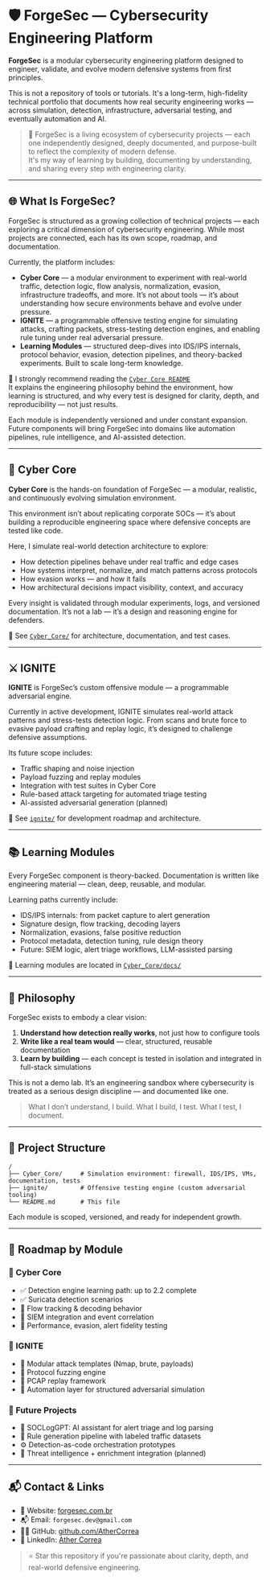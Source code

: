 # 🛡️ ForgeSec — Cybersecurity Engineering Platform

**ForgeSec** is a modular cybersecurity engineering platform designed to engineer, validate, and evolve modern defensive systems from first principles.

This is not a repository of tools or tutorials. It's a long-term, high-fidelity technical portfolio that documents how real security engineering works — across simulation, detection, infrastructure, adversarial testing, and eventually automation and AI.

> 🧠 ForgeSec is a living ecosystem of cybersecurity projects — each one independently designed, deeply documented, and purpose-built to reflect the complexity of modern defense.  
> It's my way of learning by building, documenting by understanding, and sharing every step with engineering clarity.

---

## 🌐 What Is ForgeSec?

ForgeSec is structured as a growing collection of technical projects — each exploring a critical dimension of cybersecurity engineering. While most projects are connected, each has its own scope, roadmap, and documentation.

Currently, the platform includes:

- **Cyber Core** — a modular environment to experiment with real-world traffic, detection logic, flow analysis, normalization, evasion, infrastructure tradeoffs, and more. It’s not about tools — it’s about understanding how secure environments behave and evolve under pressure.
- **IGNITE** — a programmable offensive testing engine for simulating attacks, crafting packets, stress-testing detection engines, and enabling rule tuning under real adversarial pressure.
- **Learning Modules** — structured deep-dives into IDS/IPS internals, protocol behavior, evasion, detection pipelines, and theory-backed experiments. Built to scale long-term knowledge.

📌 I strongly recommend reading the [`Cyber Core README`](./Cyber_Core/README.md)  
It explains the engineering philosophy behind the environment, how learning is structured, and why every test is designed for clarity, depth, and reproducibility — not just results.

Each module is independently versioned and under constant expansion. Future components will bring ForgeSec into domains like automation pipelines, rule intelligence, and AI-assisted detection.

---

## 🧱 Cyber Core

**Cyber Core** is the hands-on foundation of ForgeSec — a modular, realistic, and continuously evolving simulation environment.

This environment isn’t about replicating corporate SOCs — it’s about building a reproducible engineering space where defensive concepts are tested like code.

Here, I simulate real-world detection architecture to explore:

- How detection pipelines behave under real traffic and edge cases  
- How systems interpret, normalize, and match patterns across protocols  
- How evasion works — and how it fails  
- How architectural decisions impact visibility, context, and accuracy  

Every insight is validated through modular experiments, logs, and versioned documentation. It’s not a lab — it’s a design and reasoning engine for defenders.

📂 See [`Cyber_Core/`](./Cyber_Core) for architecture, documentation, and test cases.

---

## ⚔️ IGNITE

**IGNITE** is ForgeSec’s custom offensive module — a programmable adversarial engine.

Currently in active development, IGNITE simulates real-world attack patterns and stress-tests detection logic. From scans and brute force to evasive payload crafting and replay logic, it’s designed to challenge defensive assumptions.

Its future scope includes:

- Traffic shaping and noise injection  
- Payload fuzzing and replay modules  
- Integration with test suites in Cyber Core  
- Rule-based attack targeting for automated triage testing  
- AI-assisted adversarial generation (planned)

📂 See [`ignite/`](./ignite) for development roadmap and architecture.

---

## 📚 Learning Modules

Every ForgeSec component is theory-backed. Documentation is written like engineering material — clean, deep, reusable, and modular.

Learning paths currently include:

- IDS/IPS internals: from packet capture to alert generation  
- Signature design, flow tracking, decoding layers  
- Normalization, evasions, false positive reduction  
- Protocol metadata, detection tuning, rule design theory  
- Future: SIEM logic, alert triage workflows, LLM-assisted parsing

📂 Learning modules are located in [`Cyber_Core/docs/`](./Cyber_Core/docs)

---

## 🧬 Philosophy

ForgeSec exists to embody a clear vision:

1. **Understand how detection really works**, not just how to configure tools  
2. **Write like a real team would** — clear, structured, reusable documentation  
3. **Learn by building** — each concept is tested in isolation and integrated in full-stack simulations  

This is not a demo lab. It’s an engineering sandbox where cybersecurity is treated as a serious design discipline — and documented like one.

> What I don’t understand, I build. What I build, I test. What I test, I document.

---

## 📁 Project Structure

```text
/
├── Cyber_Core/     # Simulation environment: firewall, IDS/IPS, VMs, documentation, tests
├── ignite/         # Offensive testing engine (custom adversarial tooling)
└── README.md       # This file
```

Each module is scoped, versioned, and ready for independent growth.

---

## 🧭 Roadmap by Module

### 🔷 Cyber Core

- ✅ Detection engine learning path: up to 2.2 complete  
- ✅ Suricata detection scenarios  
- 🔄 Flow tracking & decoding behavior  
- 🔄 SIEM integration and event correlation  
- 🧪 Performance, evasion, alert fidelity testing

### 🔷 IGNITE

- 🔄 Modular attack templates (Nmap, brute, payloads)  
- 🔄 Protocol fuzzing engine  
- 🔄 PCAP replay framework  
- 🔄 Automation layer for structured adversarial simulation

### 🔷 Future Projects

- 🔬 SOCLogGPT: AI assistant for alert triage and log parsing  
- 🤖 Rule generation pipeline with labeled traffic datasets  
- ⚙️ Detection-as-code orchestration prototypes  
- 📡 Threat intelligence + enrichment integration (planned)

---

## 📬 Contact & Links

- 🔗 Website: [forgesec.com.br](https://forgesec.com.br)  
- 📬 Email: `forgesec.dev@gmail.com`  
- 🧑‍💻 GitHub: [github.com/AtherCorrea](https://github.com/AtherCorrea)  
- 💼 LinkedIn: [Ather Correa](https://www.linkedin.com/in/athercorrea)

> ⭐ Star this repository if you're passionate about clarity, depth, and real-world defensive engineering.
